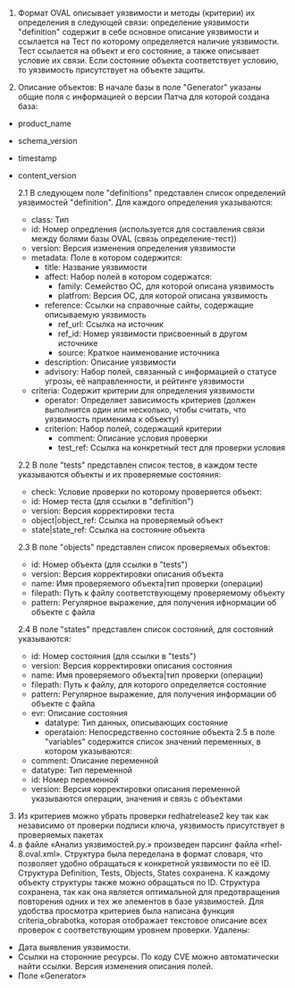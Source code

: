 1. Формат OVAL описывает уязвимости и методы (критерии) их определения в следующей связи:
определение уязвимости "definition" содержит в себе основное описание уязвимости и ссылается на Тест по которому определяется наличие уязвимости.
Тест ссылается на объект и его состояние, а также описывает условие их связи. Если состояние объекта соответствует условию, то уязвимость присутствует на объекте защиты.

2. Описание объектов:
В начале базы в поле "Generator" указаны общие поля с информацией о версии Патча для которой создана база:
* product_name
* schema_version
* timestamp
* content_version

  2.1 В следующем поле "definitions" представлен список определений уязвимостей "definition". Для каждого определения указываются:
	* class: Тип
	* id: Номер опредления (используется для составления связи между болями базы OVAL (связь определение-тест))
	* version: Версия изменения определения уязвимости
	* metadata: Поле в котором содержится:
		* title: Название уязвимости
		* affect: Набор полей в котором содержатся:
			* family: Семейство ОС, для которой описана уязвимость
			* platfrom: Версия ОС, для которой описана уязвимость
		* reference: Ссылки на справочные сайты, содержащие описываемую уязвимость
			* ref_url: Ссылка на источник
			* ref_id: Номер уязвимости присвоенный в другом источнике
			* source: Краткое наименование источника
		* description: Описание уязвимости
		* advisory: Набор полей, связанный с информацией о статусе угрозы, её направленности, и рейтинге уязвимости
	* criteria: Содержит критерии для определения уязвимости
		* operator: Определяет зависимость критериев (должен выполнится один или несколько, чтобы считать, что уязвимость применима к объекту)
		* criterion: Набор полей, содержащий критерии
			* comment: Описание условия проверки
			* test_ref: Ссылка на конкретный тест для проверки условия

     2.2 В поле "tests" представлен список тестов, в каждом тесте указываются объекты и их проверяемые состояния:
	* check: Условие проверки по которому проверяется объект:
	* id: Номер теста (для ссылки в "definition")
	* version: Версия корректировки теста
	* object|object_ref: Ссылка на проверяемый объект
	* state|state_ref: Ссылка на состояние объекта

    2.3 В поле "objects" представлен список проверяемых объектов:
	* id: Номер объекта (для ссылки в "tests")
	* version: Версия корректировки описания объекта
	* name: Имя проверяемого объекта|тип проверки (операции)
	* filepath: Путь к файлу соответствующему проверяемому объекту
	* pattern: Регулярное выражение, для получения ифнормации об объекте с файла

   2.4 В поле "states" представлен список состояний, для состояний указываются:
	* id: Номер состояния (для ссылки в "tests")
	* version: Версия корректировки описания состояния
	* name: Имя проверяемого объекта|тип проверки (операции)
	* filepath: Путь к файлу, для которого определяется состояние
	* pattern: Регулярное выражение, для получения информации об объекте с файла
	* evr: Описание состояния
		* datatype: Тип данных, описывающих состояние
		* operataion: Непосредственно состояние объекта
2.5 в поле "variables" содержится список значений переменных, в котором указываются:
	* comment: Описание переменной
	* datatype: Тип переменной
	* id: Номер переменной
	* version: Версия корректировки описания переменной
		указываются операции, значения и связь с объектами
	
3. Из критериев можно убрать проверки redhatrelease2 key так как независимо от проверки подписи ключа, уязвимость присутствует в проверяемых пакетах
4. в файле «Анализ уязвимостей.py.» произведен парсинг файла «rhel-8.oval.xml».
Структура была переделана в формат словаря, что позволяет удобно обращаться к конкретной уязвимости по её ID.
Структура Definition, Tests, Objects, States сохранена. К каждому объекту структуры также можно обращаться по ID. Структура сохранена, так как она является оптимальной для предотвращения повторения одних и тех же элементов в базе уязвимостей.
Для удобства просмотра критериев была написана функция criteria_obrabotka, которая отображает текстовое описание всех проверок с соответствующим уровнем проверки.
Удалены:
* Дата выявления уязвимости.
* Ссылки на сторонние ресурсы. По коду CVE можно автоматически найти ссылки.
Версия изменения описания полей.
* Поле «Generator»
